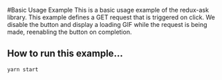 #Basic Usage Example
This is a basic usage example of the redux-ask library.
This example defines a GET request that is triggered on click. We disable the button and display a loading GIF while the request is being made, reenabling the button on completion.

## How to run this example...
`yarn start`